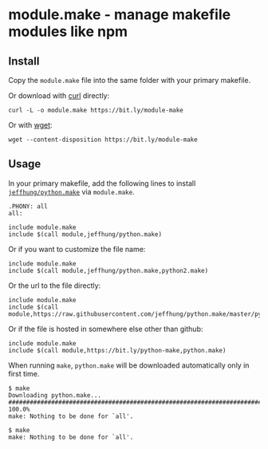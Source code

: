 # module.make - manage makefile modules like npm

## Install

Copy the `module.make` file into the same folder with your primary makefile.

Or download with [curl](http://curl.haxx.se/) directly:

```console
curl -L -o module.make https://bit.ly/module-make
```

Or with [wget](https://www.gnu.org/software/wget/):

```console
wget --content-disposition https://bit.ly/module-make
```

## Usage

In your primary makefile, add the following lines to install [`jeffhung/python.make`](http://github.com/jeffhung/python.make) via `module.make`.

```make
.PHONY: all
all:

include module.make
include $(call module,jeffhung/python.make)
```

Or if you want to customize the file name:

```make
include module.make
include $(call module,jeffhung/python.make,python2.make)
```

Or the url to the file directly:

```make
include module.make
include $(call module,https://raw.githubusercontent.com/jeffhung/python.make/master/python.make)
```

Or if the file is hosted in somewhere else other than github:

```make
include module.make
include $(call module,https://bit.ly/python-make,python.make)
```

When running `make`, `python.make` will be downloaded automatically only in first time.

```console
$ make
Downloading python.make...
######################################################################## 100.0%
make: Nothing to be done for `all'.

$ make
make: Nothing to be done for `all'.
```

